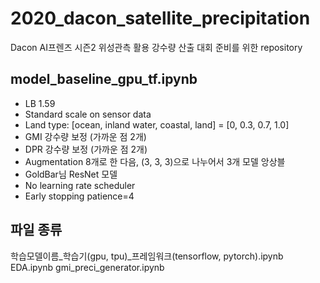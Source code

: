 # 2020_dacon_satellite_precipitation
Dacon AI프렌즈 시즌2 위성관측 활용 강수량 산출 대회 준비를 위한 repository  

## model_baseline_gpu_tf.ipynb
- LB 1.59
- Standard scale on sensor data
- Land type: [ocean, inland water, coastal, land] = [0, 0.3, 0.7, 1.0]
- GMI 강수량 보정 (가까운 점 2개)
- DPR 강수량 보정 (가까운 점 2개)
- Augmentation 8개로 한 다음, (3, 3, 3)으로 나누어서 3개 모델 앙상블
- GoldBar님 ResNet 모델
- No learning rate scheduler
- Early stopping patience=4


## 파일 종류
학습모델이름_학습기(gpu, tpu)_프레임워크(tensorflow, pytorch).ipynb
EDA.ipynb
gmi_preci_generator.ipynb
